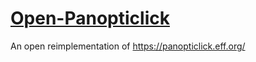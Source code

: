 [Open-Panopticlick](https://open-panopticlick.herokuapp.com/)
===================

An open reimplementation of https://panopticlick.eff.org/
